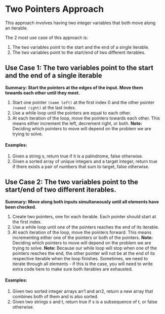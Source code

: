 # Two Pointers Approach

This approach involves having two integer variables that both move along an iterable.

The 2 most use case of this approach is:
1. The two variables point to the start and the end of a single iterable.
2. The two variables point to the start/end of two different iterables.

## Use Case 1: The two variables point to the start and the end of a single iterable
**Summary: Start the pointers at the edges of the input. Move them towards each other until they meet.**
1. Start one pointer `(name left)` at the first index 0 and the other pointer `(named right)` at the last index. 
2. Use a while loop until the pointers are equal to each other. 
3. At each iteration of the loop, move the pointers towards each other. This means either increment the left, decrement right, or both. 
**Note:** Deciding which pointers to move will depend on the problem we are trying to solve.

#### Examples: 
1. Given a string s, return true if it is a palindrome, false otherwise.
2. Given a sorted array of unique integers and a target integer, return true if there exists a pair of numbers that sum to target, false otherwise.

## Use Case 2: The two variables point to the start/end of two different iterables.
**Summary: Move along both inputs simultaneously until all elements have been checked.**
1. Create two pointers, one for each iterable. Each pointer should start at the first index.
2. Use a while loop until one of the pointers reaches the end of its iterable.
3. At each iteration of the loop, move the pointers forward. This means incrementing either one of the pointers or both of the pointers. 
**Note:** Deciding which pointers to move will depend on the problem we are trying to solve.
**Note:** Because our while loop will stop when one of the pointers reaches the end, the other pointer will not be at the end of its respective iterable when the loop finishes. Sometimes, we need to iterate through all elements - if this is the case, you will need to write extra code here to make sure both iterables are exhausted.

#### Examples:
1. Given two sorted integer arrays arr1 and arr2, return a new array that combines both of them and is also sorted.
2. Given two strings s and t, return true if s is a subsequence of t, or false otherwise.
